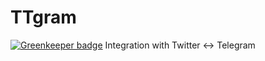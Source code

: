 # TTgram

[![Greenkeeper badge](https://badges.greenkeeper.io/TiagoDanin/TTgram.svg)](https://greenkeeper.io/)
Integration with Twitter &lt;-> Telegram
